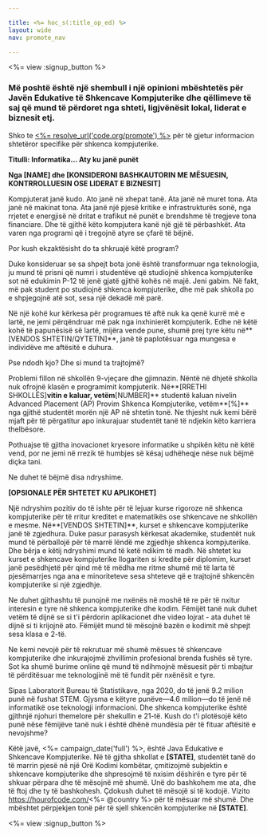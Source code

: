 ```yaml
---

title: <%= hoc_s(:title_op_ed) %>
layout: wide
nav: promote_nav

---
```


<%= view :signup_button %>

### Më poshtë është një shembull i një opinioni mbështetës për Javën Edukative të Shkencave Kompjuterike dhe qëllimeve të saj që mund të përdoret nga shteti, ligjvënësit lokal, liderat e biznesit etj.

  


Shko te [<%= resolve_url('code.org/promote') %>](<%= resolve_url('https://code.org/promote') %>) për të gjetur informacion shtetëror specifike për shkenca kompjuterike.

**Titulli: Informatika... Aty ku janë punët**

**Nga [NAME] dhe [KONSIDERONI BASHKAUTORIN ME MËSUESIN, KONTRROLLUESIN OSE LIDERAT E BIZNESIT]**

Kompjuterat janë kudo. Ato janë në xhepat tanë. Ata janë në muret tona. Ata janë në makinat tona. Ata janë një pjesë kritike e infrastrukturës sonë, nga rrjetet e energjisë në dritat e trafikut në punët e brendshme të tregjeve tona financiare. Dhe të gjithë këto kompjutera kanë një gjë të përbashkët. Ata varen nga programi që i tregojnë atyre se çfarë të bëjnë.

Por kush ekzaktësisht do ta shkruajë këtë program?

Duke konsideruar se sa shpejt bota jonë është transformuar nga teknologjia, ju mund të prisni që numri i studentëve që studiojnë shkenca kompjuterike sot në edukimin P-12 të jenë gjatë gjithë kohës në majë. Jeni gabim. Në fakt, më pak student po studiojnë shkenca kompjuterike, dhe më pak shkolla po e shpjegojnë atë sot, sesa një dekadë më parë.

Në një kohë kur kërkesa për programues të aftë nuk ka qenë kurrë më e lartë, ne jemi përqëndruar më pak nga inxhinierët kompjuterik. Edhe në këtë kohë të papunësisë së lartë, mijëra vende pune, shumë prej tyre këtu në**[VENDOS SHTETIN/QYTETIN]**, janë të paplotësuar nga mungesa e individëve me aftësitë e duhura.

Pse ndodh kjo? Dhe si mund ta trajtojmë?

Problemi fillon në shkollën 9-vjeçare dhe gjimnazin. Nëntë në dhjetë shkolla nuk ofrojnë klasën e programimit kompjuterik. Në**[RRETHI SHKOLLËS]**vitin e kaluar, vetëm**[NUMBER]** studentë kaluan nivelin Advanced Placement (AP) Provim Shkenca Kompjuterike, vetëm**[%]** nga gjithë studentët morën një AP në shtetin tonë. Ne thjesht nuk kemi bërë mjaft për të përgatitur apo inkurajuar studentët tanë të ndjekin këto karriera thelbësore.

Pothuajse të gjitha inovacionet kryesore informatike u shpikën këtu në këtë vend, por ne jemi në rrezik të humbjes së kësaj udhëheqje nëse nuk bëjmë diçka tani.

Ne duhet të bëjmë disa ndryshime.

**[OPSIONALE PËR SHTETET KU APLIKOHET]**

Një ndryshim pozitiv do të ishte për të lejuar kurse rigoroze në shkenca kompjuterike për të rritur kreditet e matematikës ose shkencave ne shkollën e mesme. Në**[VENDOS SHTETIN]**, kurset e shkencave kompjuterike janë të zgjedhura. Duke pasur parasysh kërkesat akademike, studentët nuk mund të përballojë për të marrë lëndë me zgjedhje shkenca kompjuterike. Dhe bërja e këtij ndryshimi mund të ketë ndikim të madh. Në shtetet ku kurset e shkencave kompjuterike llogariten si kredite për diplomim, kurset janë pesëdhjetë për qind më të mëdha me ritme shumë më të larta të pjesëmarrjes nga ana e minoriteteve sesa shteteve që e trajtojnë shkencën kompjuterike si një zgjedhje.

Ne duhet gjithashtu të punojnë me nxënës në moshë të re për të nxitur interesin e tyre në shkenca kompjuterike dhe kodim. Fëmijët tanë nuk duhet vetëm të dijnë se si t'i përdorin aplikacionet dhe video lojrat - ata duhet të dijnë si ti krijojnë ato. Fëmijët mund të mësojnë bazën e kodimit më shpejt sesa klasa e 2-të.

Ne kemi nevojë për të rekrutuar më shumë mësues të shkencave kompjuterike dhe inkurajojmë zhvillimin profesional brenda fushës së tyre. Sot ka shumë burime online që mund të ndihmojnë mësuesit për ti mbajtur të përditësuar me teknologjinë më të fundit për nxënësit e tyre.

Sipas Laboratorit Bureau të Statistikave, nga 2020, do të jenë 9.2 milion punë në fushat STEM. Gjysma e këtyre punëve—4.6 milion—do të jenë në informatikë ose teknologji informacioni. Dhe shkenca kompjuterike është gjithnjë njohuri themelore për shekullin e 21-të. Kush do t'i plotësojë këto punë nëse fëmijëve tanë nuk i është dhënë mundësia për të fituar aftësitë e nevojshme?

Këtë javë, <%= campaign_date('full') %>, është Java Edukative e Shkencave Kompjuterike. Në të gjitha shkollat e **[STATE]**, studentët tanë do të marrin pjesë në një Orë Kodimi kombëtar, çmitizojmë subjektin e shkencave kompjuterike dhe shpresojmë të nxisim dëshirën e tyre për të shkuar përpara dhe të mësojnë më shumë. Unë do bashkohem me ata, dhe të ftoj dhe ty të bashkohesh. Çdokush duhet të mësojë si të kodojë. Vizito https://hourofcode.com/<%= @country %> për të mësuar më shumë. Dhe mbështet përpjekjen tonë për të sjell shkencën kompjuterike në **[STATE]**.

<%= view :signup_button %>
